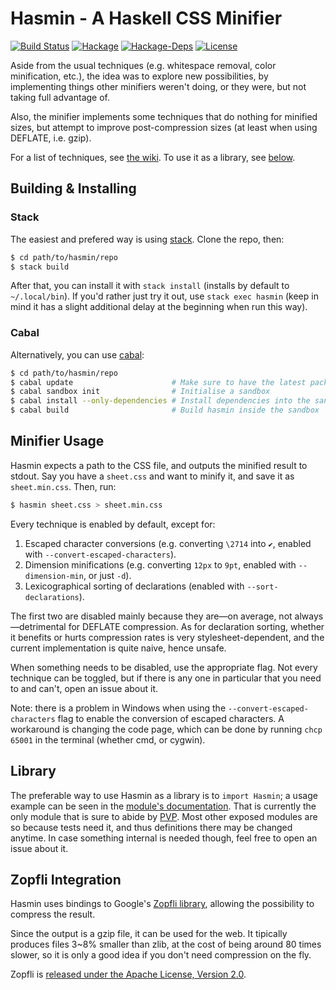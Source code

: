 Hasmin - A Haskell CSS Minifier
====
[![Build Status](https://travis-ci.org/contivero/hasmin.svg?branch=master)](https://travis-ci.org/contivero/hasmin)
[![Hackage](https://img.shields.io/hackage/v/hasmin.svg?style=flat)](http://hackage.haskell.org/package/hasmin)
[![Hackage-Deps](https://img.shields.io/hackage-deps/v/hasmin.svg?style=flat)](http://packdeps.haskellers.com/specific?package=hasmin)
[![License](https://img.shields.io/badge/License-BSD%203--Clause-blue.svg)](https://opensource.org/licenses/BSD-3-Clause)

Aside from the usual techniques (e.g. whitespace removal, color minification,
etc.), the idea was to explore new possibilities, by implementing things
other minifiers weren't doing, or they were, but not taking full advantage of.

Also, the minifier implements some techniques that do nothing for minified
sizes, but attempt to improve post-compression sizes (at least when using
DEFLATE, i.e. gzip).

For a list of techniques, see [the wiki](https://github.com/contivero/hasmin/wiki).
To use it as a library, see
[below](https://github.com/contivero/hasmin#library).

## Building & Installing
### Stack
The easiest and prefered way is using
[stack](https://docs.haskellstack.org/en/stable/README/). Clone the repo, then:
```sh
$ cd path/to/hasmin/repo
$ stack build
```
After that, you can install it with `stack install` (installs by default to `~/.local/bin`).
If you'd rather just try it out, use `stack exec hasmin` (keep in mind it has
a slight additional delay at the beginning when run this way).

### Cabal
Alternatively, you can use [cabal](https://www.haskell.org/cabal/):
```sh
$ cd path/to/hasmin/repo
$ cabal update                      # Make sure to have the latest package list
$ cabal sandbox init                # Initialise a sandbox
$ cabal install --only-dependencies # Install dependencies into the sandbox
$ cabal build                       # Build hasmin inside the sandbox
```

## Minifier Usage
Hasmin expects a path to the CSS file, and outputs the minified result to
stdout. Say you have a `sheet.css` and want to minify it, and save it as
`sheet.min.css`. Then, run:
```sh
$ hasmin sheet.css > sheet.min.css
```

Every technique is enabled by default, except for:
 1. Escaped character conversions (e.g. converting `\2714` into `✔`, enabled
    with `--convert-escaped-characters`).
 2. Dimension minifications (e.g. converting `12px` to `9pt`, enabled with
    `--dimension-min`, or just `-d`).
 3. Lexicographical sorting of declarations (enabled with
    `--sort-declarations`).

The first two are disabled mainly because they are—on average, not
always—detrimental for DEFLATE compression. As for declaration sorting, whether
it benefits or hurts compression rates is very stylesheet-dependent, and the
current implementation is quite naive, hence unsafe.

When something needs to be disabled, use the appropriate flag. Not every
technique can be toggled, but if there is any one in particular that you need to
and can't, open an issue about it.

Note: there is a problem in Windows when using the
`--convert-escaped-characters` flag to enable the conversion of escaped
characters. A workaround is changing the code page, which can be done by running
`chcp 65001` in the terminal (whether cmd, or cygwin).

## Library
The preferable way to use Hasmin as a library is to `import Hasmin`; a usage
example can be seen in the [module's documentation](https://hackage.haskell.org/package/hasmin/docs/Hasmin.html).
That is currently the only module that is sure to abide by
[PVP](https://pvp.haskell.org/). Most other exposed modules are so because tests
need it, and thus definitions there may be changed anytime. In case something
internal is needed though, feel free to open an issue about it.

## Zopfli Integration
Hasmin uses bindings to Google's
[Zopfli library](https://en.wikipedia.org/wiki/Zopfli), allowing the
possibility to compress the result.

Since the output is a gzip file, it can be used for the web. It tipically
produces files 3~8% smaller than zlib, at the cost of being around 80 times
slower, so it is only a good idea if you don't need compression on the fly.


Zopfli is [released under the Apache License, Version 2.0](https://github.com/google/zopfli/blob/master/COPYING).
